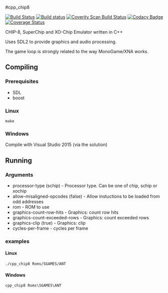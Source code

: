 #cpp_chip8

[![Build Status](https://travis-ci.org/MoleskiCoder/cpp_chip8.svg?branch=master)](https://travis-ci.org/MoleskiCoder/cpp_chip8)
[![Build status](https://ci.appveyor.com/api/projects/status/t5mkfrup0b2ahq93?svg=true)](https://ci.appveyor.com/project/MoleskiCoder/cpp-chip8)
[![Coverity Scan Build Status](https://scan.coverity.com/projects/11833/badge.svg)](https://scan.coverity.com/projects/moleskicoder-cpp_chip8)
[![Codacy Badge](https://api.codacy.com/project/badge/Grade/be66def8640745b99c430f7c5cc568fa)](https://www.codacy.com/app/MoleskiCoder/cpp_chip8?utm_source=github.com&amp;utm_medium=referral&amp;utm_content=MoleskiCoder/cpp_chip8&amp;utm_campaign=Badge_Grade)
[![Coverage Status](https://coveralls.io/repos/github/MoleskiCoder/cpp_chip8/badge.svg?branch=master)](https://coveralls.io/github/MoleskiCoder/cpp_chip8?branch=master)

CHIP-8, SuperChip and XO-Chip Emulator written in C++

Uses SDL2 to provide graphics and audio processing.

The game loop is strongly related to the way MonoGame/XNA works.

## Compiling

### Prerequisites

* SDL
* boost

### Linux

`make`

### Windows

Compile with Visual Studio 2015 (via the solution)

## Running

### Arguments

* processor-type (schip) - Processor type.  Can be one of chip, schip or xochip
* allow-misaligned-opcodes (false) - Allow instuctions to be loaded from odd addresses
* rom - ROM to use
* graphics-count-row-hits - Graphics: count row hits
* graphics-count-exceeded-rows - Graphics: count exceeded rows
* graphics-clip (true) - Graphics: clip
* cycles-per-frame - cycles per frame

### examples

#### Linux

`./cpp_chip8 Roms/SGAMES/ANT`

#### Windows

`cpp_chip8 Roms\SGAMES\ANT`
